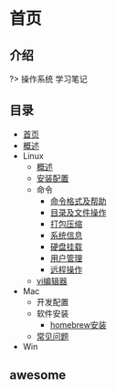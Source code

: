 # 首页

## 介绍

?> 操作系统 学习笔记



## 目录

* [首页](README.md)
* [概述](sections/概述.md)
* Linux
  * [概述](sections/Linux/概述.md)
  * [安装配置](sections/Linux/安装配置.md)
  * 命令
    * [命令格式及帮助](sections/Linux/命令/命令格式及帮助.md)
    * [目录及文件操作](sections/Linux/命令/目录及文件操作.md)
    * [打包压缩](sections/Linux/命令/打包压缩.md)
    * [系统信息](sections/Linux/命令/系统信息.md)
    * [硬盘挂载](sections/Linux/命令/硬盘挂载.md)
    * [用户管理](sections/Linux/命令/用户管理.md)
    * [远程操作](sections/Linux/命令/远程操作.md)
  * [vi编辑器](sections/Linux/vi编辑器.md)
* Mac
  * 开发配置
  * 软件安装
    * [homebrew安装](sections/Mac/软件安装/homebrew安装.md)
  * [常见问题](sections/Mac/常见问题.md)
* Win



## awesome

